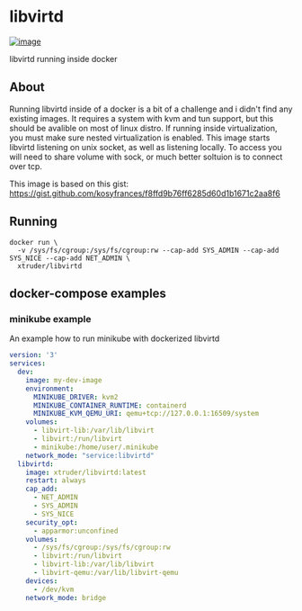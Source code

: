 # libvirtd

[![image](https://img.shields.io/docker/v/xtruder/libvirtd.svg)](https://hub.docker.com/r/xtruder/libvirtd)

libvirtd running inside docker

## About

Running libvirtd inside of a docker is a bit of a challenge and i didn't find any
existing images. It requires a system with kvm and tun support, but this should be
avalible on most of linux distro. If running inside virtualization, you must make
sure nested virtualization is enabled.
This image starts libvirtd listening on unix socket, as well as listening locally.
To access you will need to share volume with sock, or much better soltuion is to
connect over tcp.

This image is based on this gist: https://gist.github.com/kosyfrances/f8ffd9b76ff6285d60d1b1671c2aa8f6

## Running

```
docker run \
  -v /sys/fs/cgroup:/sys/fs/cgroup:rw --cap-add SYS_ADMIN --cap-add SYS_NICE --cap-add NET_ADMIN \
  xtruder/libvirtd
```

## docker-compose examples

### minikube example

An example how to run minikube with dockerized libvirtd

```yaml
version: '3'
services:
  dev:
    image: my-dev-image
    environment:
      MINIKUBE_DRIVER: kvm2
      MINIKUBE_CONTAINER_RUNTIME: containerd
      MINIKUBE_KVM_QEMU_URI: qemu+tcp://127.0.0.1:16509/system
    volumes:
      - libvirt-lib:/var/lib/libvirt
      - libvirt:/run/libvirt
      - minikube:/home/user/.minikube
    network_mode: "service:libvirtd"
  libvirtd:
    image: xtruder/libvirtd:latest
    restart: always
    cap_add:
      - NET_ADMIN
      - SYS_ADMIN
      - SYS_NICE
    security_opt:
      - apparmor:unconfined
    volumes:
      - /sys/fs/cgroup:/sys/fs/cgroup:rw
      - libvirt:/run/libvirt
      - libvirt-lib:/var/lib/libvirt
      - libvirt-qemu:/var/lib/libvirt-qemu
    devices:
      - /dev/kvm
    network_mode: bridge
```